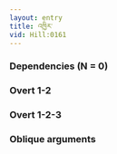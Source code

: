 ```yaml
---
layout: entry
title: འཁྱིར་
vid: Hill:0161
---
```

### Dependencies (N = 0)


### Overt 1-2


### Overt 1-2-3


### Oblique arguments
